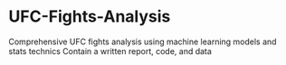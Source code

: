 # UFC-Fights-Analysis
Comprehensive UFC fights analysis using machine learning models and stats technics
Contain a written report, code, and data  
